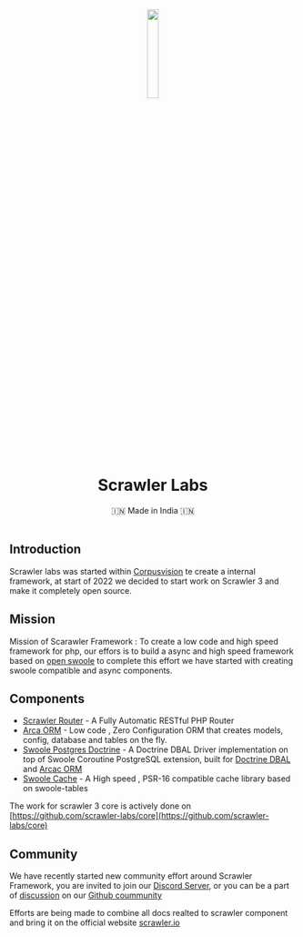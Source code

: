 <div align="center">
<img src="https://user-images.githubusercontent.com/7591484/170873489-6aa40fe3-9d5c-476b-9434-f12f0a896c85.png" width="20%">

<h1> Scrawler Labs </h1>
 🇮🇳 Made in India 🇮🇳
  <br><br>
  
</div>

## Introduction
Scrawler labs was started within [Corpusvision](https://corpusvision.com) te create a internal framework, at start of 2022 we decided to start work on Scrawler 3 and make it completely open source.

## Mission
Mission of Scarawler Framework : To create a low code and high speed framework for php, our effors is to build a async and high speed framework based on [open swoole](https://openswoole.com) to complete this effort we have started with creating swoole compatible and async components.

## Components
- [Scrawler Router](https://github.com/scrawler-labs/router) - A Fully Automatic RESTful PHP Router 
- [Arca ORM](https://github.com/scrawler-labs/arca-orm) - Low code , Zero Configuration ORM that creates models, config, database and tables on the fly.
- [Swoole Postgres Doctrine](https://github.com/scrawler-labs/swoole-postgresql-doctrine) - A Doctrine DBAL Driver implementation on top of Swoole Coroutine PostgreSQL extension, built for [Doctrine DBAL](https://www.doctrine-project.org/projects/dbal.html) and [Arcac ORM](https://github.com/scrawler-labs/arca-orm)
- [Swoole Cache](https://github.com/scrawler-labs/swoole-cache) - A High speed , PSR-16 compatible cache library based on swoole-tables

The work for scrawler 3 core is actively done on [https://github.com/scrawler-labs/core](https://github.com/scrawler-labs/core) 

## Community
We have recently started new community effort around Scrawler Framework, you are invited to join our [Discord Server](https://discord.gg/Ecu9u6yg), or you can be a part of [discussion](https://github.com/orgs/scrawler-labs/discussions) on our [Github coummunity](https://github.com/orgs/scrawler-labs/discussions)


Efforts are being made to combine all docs realted to scrawler component and bring it on the official website [scrawler.io](https://scrawler.io)
